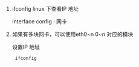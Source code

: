1. ifconfig linux 下查看IP 地址
   
   interface config : 网卡

2. 如果有多块网卡，可以使用eth0~n 0~n 对应的模块

   设置IP 地址

        ifconfig 